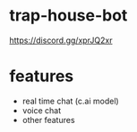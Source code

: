 # trap-house-bot

https://discord.gg/xprJQ2xr

# features
- real time chat (c.ai model)
- voice chat
- other features
